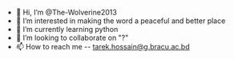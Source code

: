 - 👋 Hi, I’m @The-Wolverine2013
- 👀 I’m interested in making the word a peaceful and better place 
- 🌱 I’m currently learning python 
- 💞️ I’m looking to collaborate on "?"
- 📫 How to reach me -- tarek.hossain@g.bracu.ac.bd

<!---
The-Wolverine2013/The-Wolverine2013 is a ✨ special ✨ repository because its `README.md` (this file) appears on your GitHub profile.
You can click the Preview link to take a look at your changes.
--->
